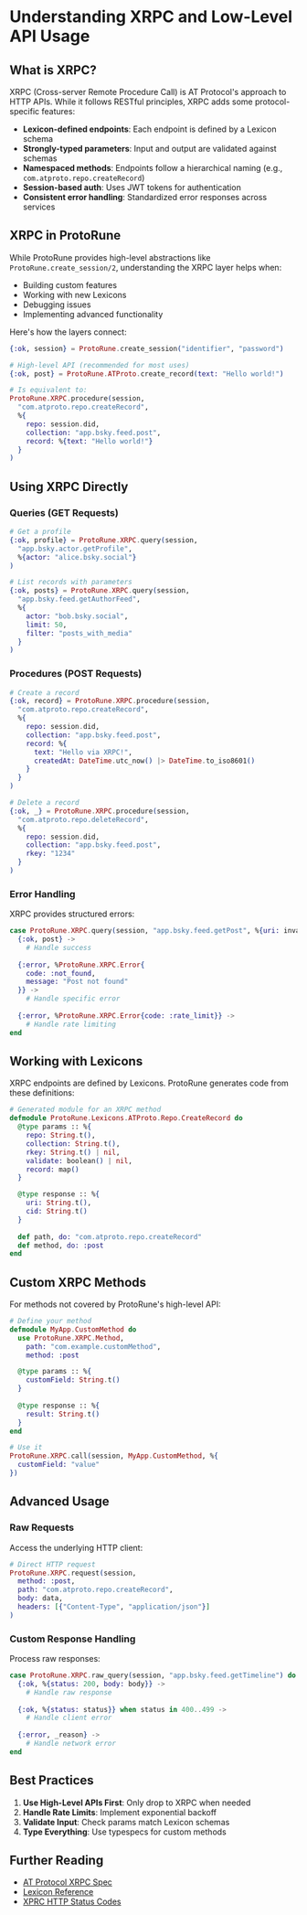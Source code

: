 # Understanding XRPC and Low-Level API Usage

## What is XRPC?

XRPC (Cross-server Remote Procedure Call) is AT Protocol's approach to HTTP APIs. While it follows RESTful principles, XRPC adds some protocol-specific features:

- **Lexicon-defined endpoints**: Each endpoint is defined by a Lexicon schema
- **Strongly-typed parameters**: Input and output are validated against schemas
- **Namespaced methods**: Endpoints follow a hierarchical naming (e.g., `com.atproto.repo.createRecord`)
- **Session-based auth**: Uses JWT tokens for authentication
- **Consistent error handling**: Standardized error responses across services

## XRPC in ProtoRune

While ProtoRune provides high-level abstractions like `ProtoRune.create_session/2`, understanding the XRPC layer helps when:
- Building custom features
- Working with new Lexicons
- Debugging issues
- Implementing advanced functionality

Here's how the layers connect:

```elixir
{:ok, session} = ProtoRune.create_session("identifier", "password")

# High-level API (recommended for most uses)
{:ok, post} = ProtoRune.ATProto.create_record(text: "Hello world!")

# Is equivalent to:
ProtoRune.XRPC.procedure(session,
  "com.atproto.repo.createRecord",
  %{
    repo: session.did,
    collection: "app.bsky.feed.post",
    record: %{text: "Hello world!"}
  }
)
```

## Using XRPC Directly

### Queries (GET Requests)

```elixir
# Get a profile
{:ok, profile} = ProtoRune.XRPC.query(session,
  "app.bsky.actor.getProfile",
  %{actor: "alice.bsky.social"}
)

# List records with parameters
{:ok, posts} = ProtoRune.XRPC.query(session,
  "app.bsky.feed.getAuthorFeed",
  %{
    actor: "bob.bsky.social",
    limit: 50,
    filter: "posts_with_media"
  }
)
```

### Procedures (POST Requests)

```elixir
# Create a record
{:ok, record} = ProtoRune.XRPC.procedure(session,
  "com.atproto.repo.createRecord",
  %{
    repo: session.did,
    collection: "app.bsky.feed.post",
    record: %{
      text: "Hello via XRPC!",
      createdAt: DateTime.utc_now() |> DateTime.to_iso8601()
    }
  }
)

# Delete a record
{:ok, _} = ProtoRune.XRPC.procedure(session,
  "com.atproto.repo.deleteRecord",
  %{
    repo: session.did,
    collection: "app.bsky.feed.post",
    rkey: "1234"
  }
)
```

### Error Handling

XRPC provides structured errors:

```elixir
case ProtoRune.XRPC.query(session, "app.bsky.feed.getPost", %{uri: invalid_uri}) do
  {:ok, post} -> 
    # Handle success
  
  {:error, %ProtoRune.XRPC.Error{
    code: :not_found,
    message: "Post not found"
  }} ->
    # Handle specific error
    
  {:error, %ProtoRune.XRPC.Error{code: :rate_limit}} ->
    # Handle rate limiting
end
```

## Working with Lexicons

XRPC endpoints are defined by Lexicons. ProtoRune generates code from these definitions:

```elixir
# Generated module for an XRPC method
defmodule ProtoRune.Lexicons.ATProto.Repo.CreateRecord do
  @type params :: %{
    repo: String.t(),
    collection: String.t(),
    rkey: String.t() | nil,
    validate: boolean() | nil,
    record: map()
  }

  @type response :: %{
    uri: String.t(),
    cid: String.t()
  }
  
  def path, do: "com.atproto.repo.createRecord"
  def method, do: :post
end
```

## Custom XRPC Methods

For methods not covered by ProtoRune's high-level API:

```elixir
# Define your method
defmodule MyApp.CustomMethod do
  use ProtoRune.XRPC.Method,
    path: "com.example.customMethod",
    method: :post

  @type params :: %{
    customField: String.t()
  }
  
  @type response :: %{
    result: String.t()
  }
end

# Use it
ProtoRune.XRPC.call(session, MyApp.CustomMethod, %{
  customField: "value"
})
```

## Advanced Usage

### Raw Requests

Access the underlying HTTP client:

```elixir
# Direct HTTP request
ProtoRune.XRPC.request(session,
  method: :post,
  path: "com.atproto.repo.createRecord",
  body: data,
  headers: [{"Content-Type", "application/json"}]
)
```

### Custom Response Handling

Process raw responses:

```elixir
case ProtoRune.XRPC.raw_query(session, "app.bsky.feed.getTimeline") do
  {:ok, %{status: 200, body: body}} ->
    # Handle raw response
    
  {:ok, %{status: status}} when status in 400..499 ->
    # Handle client error
    
  {:error, _reason} ->
    # Handle network error
end
```

## Best Practices

1. **Use High-Level APIs First**: Only drop to XRPC when needed
2. **Handle Rate Limits**: Implement exponential backoff
3. **Validate Input**: Check params match Lexicon schemas
4. **Type Everything**: Use typespecs for custom methods

## Further Reading

- [AT Protocol XRPC Spec](https://atproto.com/specs/xrpc)
- [Lexicon Reference](https://atproto.com/specs/lexicon)
- [XPRC HTTP Status Codes](https://atproto.com/specs/xrpc#summary-of-http-status-codes)
